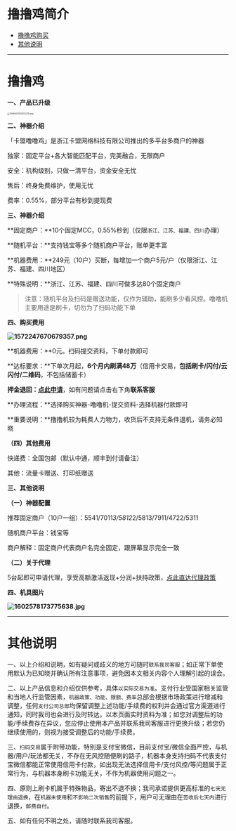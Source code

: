 # 撸撸鸡简介

- [撸撸鸡购买](#联付宝购买)
- [其他说明](#其他说明)

----

# 撸撸鸡

**一、产品已升级**

[<img src="https://cos.zjkmkj.com/media/2024/08/20/00a459292ac059c17dd8b081e8f5fcdd-2.webp" alt="1569425353473233.png" style="zoom:33%;" />](start/tool.md)

**二、神器介绍**

「卡盟噜噜鸡」是浙江卡盟网络科技有限公司推出的多平台多商户的神器

独家：固定平台+各大智能匹配平台，完美融合，无限商户

安全：机构级别，只做一清平台，资金安全无忧

售后：终身免费维护，使用无忧

费率：0.55%，部分平台有秒到提现费

**三、神器介绍**

**固定商户：**10个固定MCC，0.55%秒到（仅限`浙江、江苏、福建、四川`办理）

**随机平台：**支持钱宝等多个随机商户平台，账单更丰富

**机器费用：**249元（10户）买断，每增加一个商户5元/户（仅限浙江、江苏、福建、四川地区）

**特殊说明：**浙江、江苏、福建、四川可做多达80个固定商户

> 注意：随机平台及扫码是赠送功能，仅作为辅助，能刷多少看风控。噜噜机主要用途是刷卡，切勿为了扫码功能下单

**四、购买费用**

**![1572247670679357.png](https://cos.zjkmkj.com/media/2024/08/20/5ec8edff6a353f4ea3cd1e53a54d12c7-2.webp)**

**机器费用：**0元。扫码提交资料，下单付款即可

**达标要求：**下单次月起，**6个月内刷满48万**（信用卡交易，**包括刷卡/闪付/云闪付/二维码**，不包括储蓄卡）

**押金退回：**[**点此申请**](https://jinshuju.net/f/Myf2u6)，如有问题请点击右下角**联系客服**

**办理流程：**选择购买神器-噜噜机-提交资料-选择机器付款即可

**重要说明：**撸撸机较为耗费人力物力，收货后不支持无条件退机，请务必知晓

**（四）其他费用**

快递费：全国包邮（默认中通，顺丰到付请备注）

其他：流量卡赠送、打印纸赠送

**三、其他说明**

**（一）神器配置**

推荐固定商户（10户一组）：5541/7011*3/5812*2/5813/7911/4722/5311

随机商户平台：钱宝等

商户解释：固定商户代表商户名完全固定，跟屏幕显示完全一致

**（二）关于代理**

5台起即可申请代理，享受高额激活返现+分润+扶持政策，[点此直达代理政策](agent/llj.md)

**四、机具图片**

**![1602578173775638.jpg](https://cos.zjkmkj.com/media/2024/08/20/8d2c80403fc29fe8c27a501fb0bc2afd-2.webp)**



---

# 其他说明

一、以上介绍和说明，如有疑问或歧义的地方可随时`联系我司客服`；如正常下单使用默认为已知晓并确认所有注意事项，避免因本文相关内容个人理解引起的误会。

二、以上产品信息和介绍仅供参考，具体`以实际交易为准`。支付行业受国家相关监管和当地人行监管因素，`机器政策、功能、限额、费率`总部会根据市场政策进行增减和调整，任何`支付公司总部`均保留调整上述功能/手续费的权利并会通过官方渠道进行通知，同时我司也会进行及时转达，以本页面实时资料为准；如您对调整后的功能/手续费存在异议，您应停止使用本产品并联系我司客服进行更换升级；若您仍继续使用的，则视为接受调整后的功能/手续费。

三、`扫码交易`属于附带功能，特别是支付宝微信，目前支付宝/微信全面严控，与机器/用户/玩法都无关，不存在无风控随便刷的路子，机器本身支持扫码不代表支付宝微信都能正常使用信用卡付款，如出现无法选择信用卡/支付风控/等问题属于正常行为，与机器本身刷卡功能无关，不作为机器使用问题之一。

四、原则上刷卡机属于特殊物品，寄出不退不换；我司承诺提供更高标准的`七天无理由退换`，在`机器未使用`和`不影响二次销售`的前提下，用户可无理由在`签收后七天内`进行退换，`邮费自付`。

五、如有任何不明之处，请随时联系我司客服。